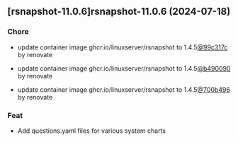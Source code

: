 

## [rsnapshot-11.0.6]rsnapshot-11.0.6 (2024-07-18)

### Chore



- update container image ghcr.io/linuxserver/rsnapshot to 1.4.5[@99c317c](https://github.com/99c317c) by renovate

- update container image ghcr.io/linuxserver/rsnapshot to 1.4.5[@b490090](https://github.com/b490090) by renovate

- update container image ghcr.io/linuxserver/rsnapshot to 1.4.5[@700b496](https://github.com/700b496) by renovate

### Feat



- Add questions.yaml files for various system charts